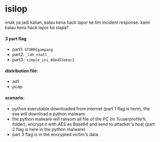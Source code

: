# isilop
enak ya jadi kalian, kalau kena hack lapor ke tim incident response. kami kalau kena hack lapor ke siapa?

#### 3 part flag
- part1: `STORM{gampang`
- part2: `_l4h_chall_`
- part3 : `simple_ini_88e453eeac}`

#### distribution file:
- ad1
- pcap

#### scenario:
- python executable downloaded from internet (part 1 flag is here), the exe will download a python malware
- the python malware will ransom all file of the PC (in %userprofile% folder), encrypt it with AES as Base64 and send to attacker's host (part 2 flag is here in the python malware)
- part 3 flag is in the encrypted victim's data
